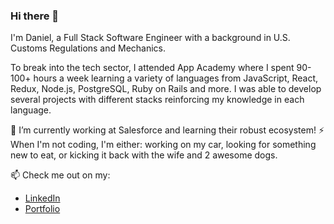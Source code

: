 ### Hi there 👋

I'm Daniel, a Full Stack Software Engineer with a background in U.S. Customs Regulations and Mechanics.  

To break into the tech sector, I attended App Academy where I spent 90-100+ hours a week learning a variety of languages from JavaScript, React, Redux, Node.js, PostgreSQL, Ruby on Rails and more. I was able to develop several projects with different stacks reinforcing my knowledge in each language.

🔭 I’m currently working at Salesforce and learning their robust ecosystem!
⚡ When I'm not coding, I'm either: working on my car, looking for something new to eat, or kicking it back with the wife and 2 awesome dogs.

📫 Check me out on my:
  * <a href="https://www.linkedin.com/in/iamdanahn/" target="_blank" rel="noopener noreferrer">LinkedIn</a>
  * <a href="https://danielahn.tech/" onclick="return ! window.open(this.href)">Portfolio</a>


<!--
**iamdanahn/iamdanahn** is a ✨ _special_ ✨ repository because its `README.md` (this file) appears on your GitHub profile.

Here are some ideas to get you started:

- 🔭 I’m currently working on ...
- 🌱 I’m currently learning ...
- 👯 I’m looking to collaborate on ...
- 🤔 I’m looking for help with ...
- 💬 Ask me about ...
- 📫 How to reach me: ...
- 😄 Pronouns: ...
- ⚡ Fun fact: ...
-->
